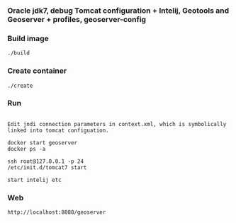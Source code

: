 
### Oracle jdk7, debug Tomcat configuration + Intelij, Geotools and Geoserver + profiles, geoserver-config

### Build image
```
./build
```

### Create container
```
./create
```

### Run
```

Edit jndi connection parameters in context.xml, which is symbolically linked into tomcat configuation.

docker start geoserver
docker ps -a

ssh root@127.0.0.1 -p 24
/etc/init.d/tomcat7 start

start intelij etc
```

### Web
```
http://localhost:8080/geoserver
```

